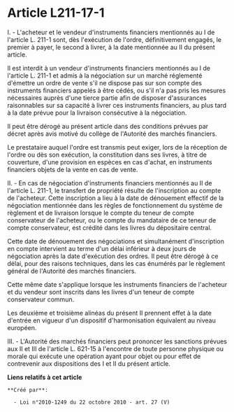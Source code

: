 # Article L211-17-1

I. - L'acheteur et le vendeur d'instruments financiers mentionnés au I de l'article L. 211-1 sont, dès l'exécution de
l'ordre, définitivement engagés, le premier à payer, le second à livrer, à la date mentionnée au II du présent article.

Il est interdit à un vendeur d'instruments financiers mentionnés au I de l'article L. 211-1 et admis à la négociation sur un
marché réglementé d'émettre un ordre de vente s'il ne dispose pas sur son compte des instruments financiers appelés à être
cédés, ou s'il n'a pas pris les mesures nécessaires auprès d'une tierce partie afin de disposer d'assurances raisonnables sur
sa capacité à livrer ces instruments financiers, au plus tard à la date prévue pour la livraison consécutive à la
négociation.

Il peut être dérogé au présent article dans des conditions prévues par décret après avis motivé du collège de l'Autorité des
marchés financiers.

Le prestataire auquel l'ordre est transmis peut exiger, lors de la réception de l'ordre ou dès son exécution, la constitution
dans ses livres, à titre de couverture, d'une provision en espèces en cas d'achat, en instruments financiers objets de la
vente en cas de vente.

II. - En cas de négociation d'instruments financiers mentionnés au II de l'article L. 211-1, le transfert de propriété
résulte de l'inscription au compte de l'acheteur. Cette inscription a lieu à la date de dénouement effectif de la négociation
mentionnée dans les règles de fonctionnement du système de règlement et de livraison lorsque le compte du teneur de compte
conservateur de l'acheteur, ou le compte du mandataire de ce teneur de compte conservateur, est crédité dans les livres du
dépositaire central.

Cette date de dénouement des négociations et simultanément d'inscription en compte intervient au terme d'un délai inférieur à
deux jours de négociation après la date d'exécution des ordres. Il peut être dérogé à ce délai, pour des raisons techniques,
dans les cas énumérés par le règlement général de l'Autorité des marchés financiers.

Cette même date s'applique lorsque les instruments financiers de l'acheteur et du vendeur sont inscrits dans les livres d'un
teneur de compte conservateur commun.

Les deuxième et troisième alinéas du présent II prennent effet à la date d'entrée en vigueur d'un dispositif d'harmonisation
équivalent au niveau européen.

III. - L'Autorité des marchés financiers peut prononcer les sanctions prévues aux II et III de l'article L. 621-15 à
l'encontre de toute personne physique ou morale qui exécute une opération ayant pour objet ou pour effet de contrevenir aux
dispositions des I et II du présent article.

**Liens relatifs à cet article**

	**Créé par**:

	  - Loi n°2010-1249 du 22 octobre 2010 - art. 27 (V)
